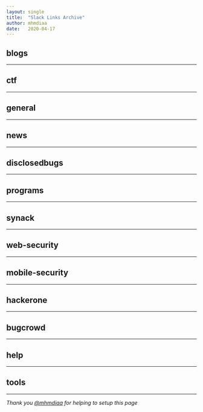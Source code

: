 ```yaml
---
layout: single
title:  "Slack Links Archive"
author: mhmdiaa
date:   2020-04-17
---
```

## blogs

---
## ctf

---
## general

---
## news

---
## disclosedbugs

---
## programs

---
## synack

---
## web-security

---
## mobile-security

---
## hackerone

---
## bugcrowd

---
## help

---
## tools

---
*Thank you [@mhmdiaa](https://twitter.com/@mhmdiaa) for helping to setup this page*